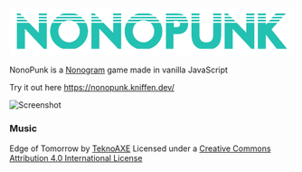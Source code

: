 ![Logo](assets/images/logo.png "NonoPunk")

NonoPunk is a [Nonogram](https://en.wikipedia.org/wiki/Nonogram) game made in vanilla JavaScript

Try it out here https://nonopunk.kniffen.dev/

![Screenshot](screenshot.png "Screenshot")


### Music

Edge of Tomorrow by [TeknoAXE](http://teknoaxe.com/Link_Code_3.php?q=1242)
Licensed under a [Creative Commons Attribution 4.0 International License ](https://creativecommons.org/licenses/by/4.0/)
